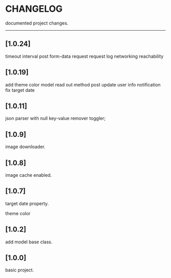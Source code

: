 # CHANGELOG

documented project changes.

---

## [1.0.24]

timeout interval
post form-data request
request log
networking reachability

## [1.0.19]

add theme color
model read out method
post update user info notification
fix target date

## [1.0.11]

json parser with null key-value remover toggler;

## [1.0.9]

image downloader.

## [1.0.8]

image cache enabled.

## [1.0.7]

target date property.

theme color

## [1.0.2]

add model base class.

## [1.0.0]

basic project.
